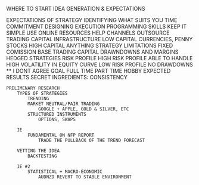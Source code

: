 
WHERE TO START IDEA GENERATION & EXPECTATIONS

EXPECTATIONS OF STRATEGY
    IDENTIFYING WHAT SUITS YOU
        TIME COMMITMENT
            DESIGNING
            EXECUTION
        PROGRAMMING SKILLS
            KEEP IT SIMPLE
            USE ONLINE RESOURCES
            HELP CHANNELS
            OUTSOURCE
        TRADING CAPITAL
            INFRASTRUCTURE
                LOW CAPITAL
                    CURRENCIES, PENNY STOCKS
                HIGH CAPITAL
                    ANYTHING
            STRATEGY LIMITATIONS
                FIXED COMISSION
                BASE TRADING CAPITAL
                DRAWNDOWNS AND MARGINS
                HEDGED STRATEGIES
        RISK PROFILE
            HIGH RISK PROFILE
                ABLE TO HANDLE HIGH VOLATILITY IN EQUITY CURVE
            LOW RISK PROFILE
                NO DRAWDOWNS
                    ** I DONT AGREE
        GOAL
            FULL TIME
            PART TIME
            HOBBY
    EXPECTED RESULTS
    SECRET INGREDIENTS: CONSISTENCY

    PRELIMENARY RESEARCH
        TYPES OF STRATEGIES
            TRENDING
            MARKET NEUTRAL/PAIR TRADING
                GOOGLE + APPLE, GOLD & SILVER, ETC
            STRUCTURED INSTRUMENTS
                OPTIONS, SWAPS
        
        IE
            FUNDAMENTAL ON NFP REPORT
                TRADE THE PULLBACK OF THE TREND FORECAST

        VETTING THE IDEA
            BACKTESTING

        IE #2
            STATISTICAL + MACRO-ECONOMIC
                AUDNZD REVERT TO STABLE ENVIRONMENT
            
